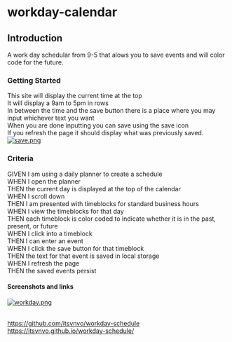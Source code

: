 # workday-calendar

## Introduction
A work day schedular from 9-5 that alows you to save events and will color code for the future.

### Getting Started
This site will display the current time at the top \
It will display a 9am to 5pm in rows \
In between the time and the save button there is a place where you may input whichever text you want \
When you are done inputting you can save using the save icon \
If you refresh the page it should display what was previously saved. \
[![save.png](https://i.postimg.cc/x8N3bPTJ/save.png)](https://postimg.cc/fSZ9GmdD)


### Criteria 

GIVEN I am using a daily planner to create a schedule \
WHEN I open the planner \
THEN the current day is displayed at the top of the calendar \
WHEN I scroll down \
THEN I am presented with timeblocks for standard business hours \
WHEN I view the timeblocks for that day \
THEN each timeblock is color coded to indicate whether it is in the past, present, or future \
WHEN I click into a timeblock \
THEN I can enter an event \
WHEN I click the save button for that timeblock \
THEN the text for that event is saved in local storage \
WHEN I refresh the page \
THEN the saved events persist

#### Screenshots and links
[![workday.png](https://i.postimg.cc/L4VHcMHW/workday.png)](https://postimg.cc/LhnKPwgk)
<br>
<br>

https://github.com/itsvnvo/workday-schedule \
https://itsvnvo.github.io/workday-schedule/
